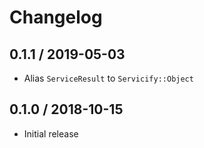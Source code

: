 # Changelog

## 0.1.1 / 2019-05-03

- Alias `ServiceResult` to `Servicify::Object`

## 0.1.0 / 2018-10-15

- Initial release
